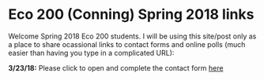 <!--
.. title: Spring 2018 Eco 200 Responses
.. slug: spring-2018-eco-200-responses
.. date: 2018-03-23 08:23:35 UTC-04:00
.. tags: 
.. category: 
.. link: 
.. description: 
.. type: text
-->

# Eco 200 (Conning) Spring 2018 links   

Welcome Spring 2018 Eco 200 students.  I will be using this site/post only 
as a place to share ocassional links to contact forms and online polls 
(much easier than having you type in a complicated URL):
  
  **3/23/18:** Please click to open and complete the contact form [here](https://goo.gl/forms/dq1HzvaHVzrlb3A53) 
